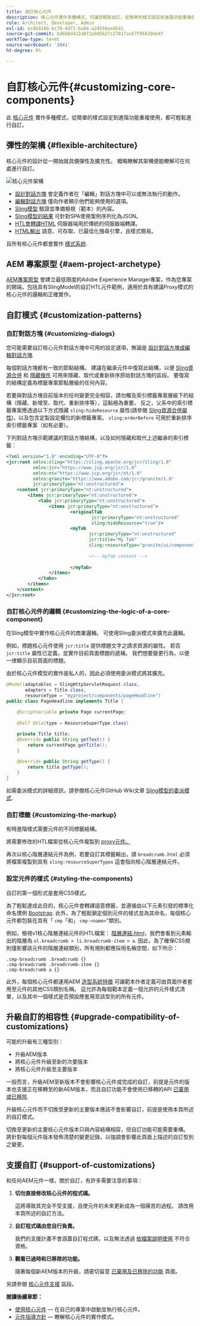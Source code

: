 ```yaml
---
title: 自訂核心元件
description: 核心元件實作多種模式，可讓您輕鬆自訂，從簡單的樣式設定到進階功能重複使用。
role: Architect, Developer, Admin
exl-id: ec4b918b-bc70-4d72-ba84-a24556aedb41
source-git-commit: bd688d422a072a9d5627c27817ac67f95829de4f
workflow-type: tm+mt
source-wordcount: '1041'
ht-degree: 0%

---
```


# 自訂核心元件{#customizing-core-components}

此 [核心元件](overview.md) 實作多種模式，從簡單的樣式設定到進階功能重複使用，都可輕鬆進行自訂。

## 彈性的架構 {#flexible-architecture}

核心元件的設計從一開始就具備彈性及擴充性。 概略瞭解其架構便能瞭解可在何處進行自訂。

![核心元件架構](/help/assets/screen_shot_2018-12-07at093742.png)

* [設計對話方塊](/help/get-started/authoring.md#edit-and-design-dialogs) 會定義作者在「編輯」對話方塊中可以或無法執行的動作。
* [編輯對話方塊](/help/get-started/authoring.md#edit-and-design-dialogs) 僅向作者顯示他們能夠使用的選項。
* [Sling模型](#customizing-the-logic-of-a-core-component) 驗證並準備檢視（範本）的內容。
* [Sling模型的結果](#customizing-the-logic-of-a-core-component) 可針對SPA使用案例序列化為JSON。
* [HTL會轉譯HTML](#customizing-the-markup) 伺服器端用於傳統的伺服器端轉譯。
* [HTML輸出](#customizing-the-markup) 語意、可存取、已最佳化搜尋引擎，且樣式簡易。

且所有核心元件都會實作 [樣式系統](#styling-the-components).

## AEM 專案原型 {#aem-project-archetype}

[AEM專案原型](/help/developing/archetype/overview.md) 會建立最低限度的Adobe Experience Manager專案，作為您專案的開端，包括具有SlingModel的自訂HTL元件範例，適用於具有建議Proxy模式的核心元件的邏輯和正確實作。

## 自訂模式 {#customization-patterns}

### 自訂對話方塊 {#customizing-dialogs}

您可能需要自訂核心元件對話方塊中可用的設定選項，無論是 [設計對話方塊或編輯對話方塊](/help/get-started/authoring.md).

每個對話方塊都有一致的節點結構。 建議在繼承元件中復寫此結構，以便 [Sling資源合併](https://helpx.adobe.com/experience-manager/6-4/sites/developing/using/sling-resource-merger.html) 和 [隱藏條件](https://helpx.adobe.com/experience-manager/6-5/sites/developing/using/hide-conditions.html) 可用來隱藏、取代或重新排序原始對話方塊的區段。 要復寫的結構定義為標籤專案節點層級的任何內容。

若要與對話方塊目前版本的任何變更完全相容，請勿觸及索引標籤專案層級下的結構（隱藏、新增至、取代、重新排序等），這點極為重要。 反之，父系中的索引標籤專案應透過以下方式隱藏 `sling:hideResource` 屬性(請參閱 [Sling資源合併屬性](https://helpx.adobe.com/experience-manager/6-5/sites/developing/using/sling-resource-merger.html))，以及包含定製設定欄位的新標籤專案。 `sling:orderBefore` 可用於重新排序索引標籤專案（如有必要）。

下列對話方塊示範建議的對話方塊結構，以及如何隱藏和取代上述繼承的索引標籤：

```xml
<?xml version="1.0" encoding="UTF-8"?>
<jcr:root xmlns:sling="https://sling.apache.org/jcr/sling/1.0"
          xmlns:jcr="https://www.jcp.org/jcr/1.0"
          xmlns:nt="https://www.jcp.org/jcr/nt/1.0"
          xmlns:granite="https://www.adobe.com/jcr/granite/1.0"
          jcr:primaryType="nt:unstructured">
    <content jcr:primaryType="nt:unstructured">
        <items jcr:primaryType="nt:unstructured">
            <tabs jcr:primaryType="nt:unstructured">
                <items jcr:primaryType="nt:unstructured">
                        <originalTab
                                jcr:primaryType="nt:unstructured"
                                sling:hideResource="true"/>
                        <myTab
                               jcr:primaryType="nt:unstructured"
                               jcr:title="My Tab"
                               sling:resourceType="granite/ui/components/coral/foundation/container">
                                  
                               <!-- myTab content -->
                                  
                        </myTab>
                </items>
            </tabs>
        </items>
    </content>
</jcr:root>
```

### 自訂核心元件的邏輯 {#customizing-the-logic-of-a-core-component}

在Sling模型中實作核心元件的商業邏輯。 可使用Sling委派模式來擴充此邏輯。

例如，標題核心元件使用 `jcr:title` 提供標題文字之請求資源的屬性。 若否 `jcr:title` 屬性已定義，並實作目前頁面標題的遞補。 我們想要變更行為，以便一律顯示目前頁面的標題。

由於核心元件模型的實作是私人的，因此必須使用委派模式將其擴充。

```java
@Model(adaptables = SlingHttpServletRequest.class,
       adapters = Title.class,
       resourceType = "myproject/components/pageHeadline")
public class PageHeadline implements Title {
    
    @ScriptVariable private Page currentPage;
    
    @Self @Via(type = ResourceSuperType.class)

    private Title title;
    @Override public String getText() {
        return currentPage.getTitle();
    }
    
    @Override public String getType() {
        return title.getType();
    }
}
```

如需委派模式的詳細資訊，請參閱核心元件GitHub Wiki文章 [Sling模型的委派模式](https://github.com/adobe/aem-core-wcm-components/wiki/Delegation-Pattern-for-Sling-Models).

### 自訂標籤 {#customizing-the-markup}

有時進階樣式需要元件的不同標籤結構。

將需要修改的HTL檔案從核心元件複製到 [proxy元件。](guidelines.md#proxy-component-pattern)

再次以核心階層連結元件為例，若要自訂其標籤輸出，請 `breadcrumb.html` 必須將檔案複製到具有 `sling:resourceSuperTypes` 這會指向核心階層連結元件。

### 設定元件的樣式 {#styling-the-components}

自訂的第一個形式是套用CSS樣式。

為了輕鬆達成此目的，核心元件會轉譯語意標籤，並遵循由以下元素引發的標準化命名慣例 [Bootstrap](https://getbootstrap.com/). 此外，為了輕鬆鎖定個別元件的樣式並為其命名，每個核心元件都包裝在具有「 `cmp`「和」 `cmp-<name>`&quot;類別。

例如，檢視v1核心階層連結元件的HTL檔案： [階層連結.html](https://github.com/adobe/aem-core-wcm-components/blob/master/content/src/content/jcr_root/apps/core/wcm/components/breadcrumb/v2/breadcrumb/breadcrumb.html)，我們會看到元素輸出的階層為 `ol.breadcrumb > li.breadcrumb-item > a`. 因此，為了確保CSS規則僅影響該元件的階層連結類別，所有規則都應採用名稱空間，如下所示：

```shell
.cmp-breadcrumb .breadcrumb {}  
.cmp-breadcrumb .breadcrumb-item {}  
.cmp-breadcrumb a {}
```

此外，每個核心元件都運用AEM [造型系統特徵](https://experienceleague.adobe.com/docs/experience-manager-cloud-service/sites/authoring/features/style-system.html?lang=zh-Hant) 可讓範本作者定義可由頁面作者套用至元件的其他CSS類別名稱。 這允許為每個範本定義一個允許的元件樣式清單，以及其中一個樣式是否預設應套用至該型別的所有元件。

## 升級自訂的相容性 {#upgrade-compatibility-of-customizations}

可能的升級有三種型別：

* 升級AEM版本
* 將核心元件升級至新的次要版本
* 將核心元件升級至主要版本

一般而言，升級AEM至新版本不會影響核心元件或完成的自訂，前提是元件的版本也支援正在移轉至的新AEM版本，而且自訂功能不會使用已移轉的API [已棄用或已移除](https://experienceleague.adobe.com/docs/experience-manager-cloud-service/release-notes/deprecated-removed-features.html).

升級核心元件而不切換至更新的主要版本應該不會影響自訂，前提是使用本頁所述的自訂模式。

切換至更新的主要核心元件版本只與內容結構相容，但自訂功能可能需要重構。 將針對每個元件版本發佈清楚的變更記錄，以強調會影響此頁面上描述的自訂型別之變更。

## 支援自訂 {#support-of-customizations}

和任何AEM元件一樣，關於自訂，有許多需要注意的事項：

1. **切勿直接修改核心元件的程式碼。**

   這將導致其完全不受支援，且使元件的未來更新成為一個痛苦的過程。 請改用本頁所述的自訂方法。

1. **自訂程式碼由您自行負責。**

   我們的支援計畫不會涵蓋自訂程式碼，以及無法透過 [依檔案說明使用](/help/get-started/using.md) 不符合資格。

1. **觀看已過時和已移除的功能。**

   隨著每個新AEM版本的升級，請密切留意 [已棄用及已移除的功能](https://experienceleague.adobe.com/docs/experience-manager-cloud-service/release-notes/deprecated-removed-features.html) 頁面。

另請參閱 [核心元件支援](overview.md#core-component-support) 區段。

**閱讀後續章節：**

* [使用核心元件](/help/get-started/using.md)  — 在自己的專案中啟動並執行核心元件。
* [元件指導方針](guidelines.md)  — 瞭解核心元件的實作模式。
